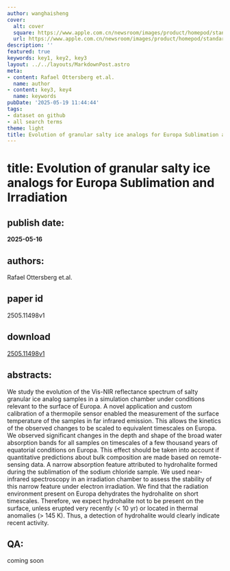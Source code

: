 ```yaml
---
author: wanghaisheng
cover:
  alt: cover
  square: https://www.apple.com.cn/newsroom/images/product/homepod/standard/Apple-HomePod-hero-230118_big.jpg.large_2x.jpg
  url: https://www.apple.com.cn/newsroom/images/product/homepod/standard/Apple-HomePod-hero-230118_big.jpg.large_2x.jpg
description: ''
featured: true
keywords: key1, key2, key3
layout: ../../layouts/MarkdownPost.astro
meta:
- content: Rafael Ottersberg et.al.
  name: author
- content: key3, key4
  name: keywords
pubDate: '2025-05-19 11:44:44'
tags:
- dataset on github
- all search terms
theme: light
title: Evolution of granular salty ice analogs for Europa Sublimation and Irradiation
---
```


# title: Evolution of granular salty ice analogs for Europa Sublimation and Irradiation 
## publish date: 
**2025-05-16** 
## authors: 
  Rafael Ottersberg et.al. 
## paper id
2505.11498v1
## download
[2505.11498v1](http://arxiv.org/abs/2505.11498v1)
## abstracts:
We study the evolution of the Vis-NIR reflectance spectrum of salty granular ice analog samples in a simulation chamber under conditions relevant to the surface of Europa. A novel application and custom calibration of a thermopile sensor enabled the measurement of the surface temperature of the samples in far infrared emission. This allows the kinetics of the observed changes to be scaled to equivalent timescales on Europa. We observed significant changes in the depth and shape of the broad water absorption bands for all samples on timescales of a few thousand years of equatorial conditions on Europa. This effect should be taken into account if quantitative predictions about bulk composition are made based on remote-sensing data. A narrow absorption feature attributed to hydrohalite formed during the sublimation of the sodium chloride sample. We used near-infrared spectroscopy in an irradiation chamber to assess the stability of this narrow feature under electron irradiation. We find that the radiation environment present on Europa dehydrates the hydrohalite on short timescales. Therefore, we expect hydrohalite not to be present on the surface, unless erupted very recently (< 10 yr) or located in thermal anomalies (> 145 K). Thus, a detection of hydrohalite would clearly indicate recent activity.
## QA:
coming soon
